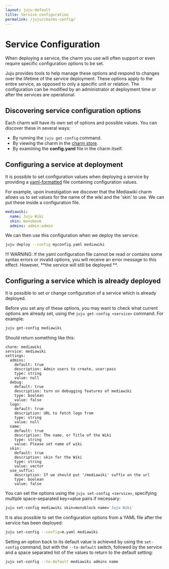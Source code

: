 ```yaml
---
layout: juju-default
title: Service configuration  
permalink: /juju/charms-config/
---
```


# Service Configuration

When deploying a service, the charm you use will often support or even require
specific configuration options to be set.

Juju provides tools to help manage these options and respond to changes over
the lifetime of the service deployment. These options apply to the entire
service, as opposed to only a specific unit or relation. The configuration can
be modified by an administrator at deployment time or after the services are
operational.


## Discovering service configuration options

Each charm will have its own set of options and possible values. You can
discover these in several ways:

  - By running the `juju get-config` command.
  - By viewing the charm in the [charm store](https://jujucharms.com).
  - By examining the **config.yaml** file in the charm itself.


## Configuring a service at deployment

It is possible to set configuration values when deploying a service by
providing a [yaml-formatted][yaml] file containing configuration values.

For example, upon investigation we discover that the Mediawiki charm allows us
to set values for the name of the wiki and the 'skin' to use. We can put these
inside a configuration file.

```yaml
mediawiki:
  name: Juju Wiki
  skin: monobook
  admins: admin:admin
```

We can then use this configuration when we deploy the service:

```bash
juju deploy --config myconfig.yaml mediawiki
```

!!! WARNING: If the yaml configuration file cannot be read or contains some
syntax errors or invalid options, you will receive an error message to this
effect. However, **the service will still be deployed **. 


## Configuring a service which is already deployed

It is possible to set or change configuration of a service which is already
deployed.

Before you set any of these options, you may want to check what current options
are already set, using the `juju get-config <service>` command. For example:

```bash
juju get-config mediawiki
```

Should return something like this:

```no-highlight
charm: mediawiki
service: mediawiki
settings:
  admins:
    default: true
    description: Admin users to create, user:pass
    type: string
    value: null
  debug:
    default: true
    description: turn on debugging features of mediawiki
    type: boolean
    value: false
  logo:
    default: true
    description: URL to fetch logo from
    type: string
    value: null
  name:
    default: true
    description: The name, or Title of the Wiki
    type: string
    value: Please set name of wiki
  skin:
    default: true
    description: skin for the Wiki
    type: string
    value: vector
  use_suffix:
    description: If we should put '/mediawiki' suffix on the url
    type: boolean
    value: false
```

You can set the options using the `juju set-config <service>`, specifying
multiple space-separated key=value pairs if necessary:

```bash
juju set-config mediawiki skin=monoblock name='Juju Wiki' 
```
It is also possible to set the configuration options from a YAML file after
the service has been deployed:
  
```bash
juju set-config --config=m.yaml mediawiki
```

  
Setting an option back to its default value is achieved by using the 
`set-config` command, but with the `--to-default` switch, followed by the 
service and a space separated list of the values to return to the default
setting:

```bash
juju set-config --to-default mediawiki admins name
```


[yaml]: http://yaml.org/spec/1.1/current.html "YAML spec page"